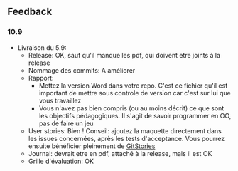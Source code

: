 ## Feedback 

### 10.9

- Livraison du 5.9:
    - Release: OK, sauf qu'il manque les pdf, qui doivent etre joints à la release
    - Nommage des commits: A améliorer
    - Rapport: 
        - Mettez la version Word dans votre repo. C'est ce fichier qu'il est important de mettre sous controle de version car c'est sur lui que vous travaillez
        - Vous n'avez pas bien compris (ou au moins décrit) ce que sont les objectifs pédagogiques. Il s'agit de savoir programmer en OO, pas de faire un jeu
    - User stories: Bien ! Conseil: ajoutez la maquette directement dans les issues concernées, après les tests d'acceptance. Vous pourrez ensuite bénéficier pleinement de [GitStories](https://github.com/ETML-INF/GitStories)
    - Journal: devrait etre en pdf, attaché à la release, mais il est OK
    - Grille d'évaluation: OK


